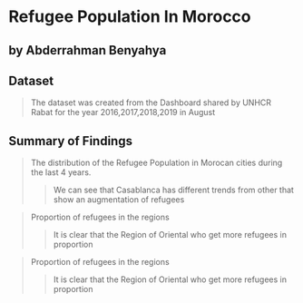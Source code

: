 # Refugee Population In Morocco
## by Abderrahman Benyahya



## Dataset

> The dataset was created from the Dashboard shared by UNHCR Rabat for the year 2016,2017,2018,2019 in August


## Summary of Findings

> The distribution of the Refugee Population in Morocan cities during the last 4 years.
>> We can see that Casablanca has different trends from other that show an augmentation of refugees

> Proportion of refugees in the regions
>> It is clear that the Region of Oriental who get more refugees in proportion

> Proportion of refugees in the regions
>>It is clear that the Region of Oriental who get more refugees in proportion

 


